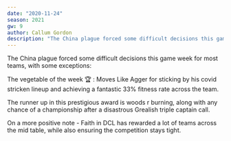 ```yaml
---
date: "2020-11-24"
season: 2021
gw: 9
author: Callum Gordon
description: "The China plague forced some difficult decisions this game week for most teams, with some exceptions..."
---
```


The China plague forced some difficult decisions this game week for most teams, with some exceptions:

The vegetable of the week 🏆 : Moves Like Agger for sticking by his covid stricken lineup and achieving a fantastic 33% fitness rate across the team. 

The runner up in this prestigious award is woods r burning, along with any chance of a championship after a disastrous Grealish triple captain call. 

On a more positive note - Faith in DCL has rewarded a lot of teams across the mid table, while also ensuring the competition stays tight.